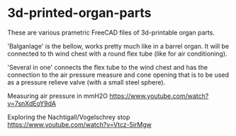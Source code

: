 # 3d-printed-organ-parts

These are various prametric FreeCAD files of 3d-printable organ parts. 

'Balganlage' is the bellow, works pretty much like in a barrel organ. It will be connected to th wind chest with a round flex tube (like for air conditioning).

'Several in one' connects the flex tube to the wind chest and has the connection to the air pressure measure and cone opening that is to be used as a pressure relieve valve (with a small steel sphere).

Measuring air pressure in mmH2O https://www.youtube.com/watch?v=7snXdEoY9dA

Exploring the Nachtigall/Vogelschrey stop https://www.youtube.com/watch?v=Vtcz-5irMgw
